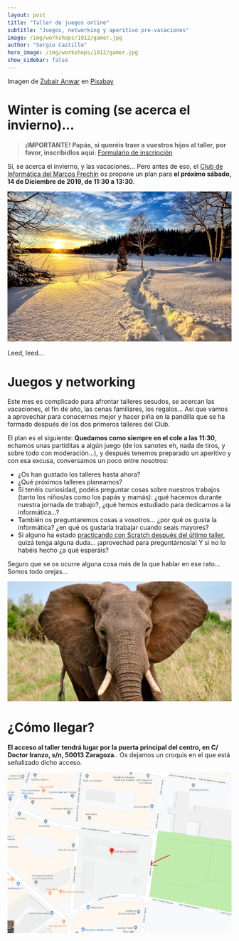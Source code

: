 ```yaml
---
layout: post
title: "Taller de juegos online"
subtitle: "Juegos, networking y aperitivo pre-vacaciones"
image: /img/workshops/1912/gamer.jpg
author: "Sergio Castillo"
hero_image: /img/workshops/1912/gamer.jpg
show_sidebar: false
---
```

Imagen de <a href="https://pixabay.com/users/MrXee-13640609/?utm_source=link-attribution&amp;utm_medium=referral&amp;utm_campaign=image&amp;utm_content=4480309">Zubair Anwar</a> en <a href="https://pixabay.com/?utm_source=link-attribution&amp;utm_medium=referral&amp;utm_campaign=image&amp;utm_content=4480309" target="_blank">Pixabay</a>

# Winter is coming (se acerca el invierno)...

> **¡IMPORTANTE! Papás, si queréis traer a vuestros hijos al taller, por favor, inscribidlos aquí:** <a href="https://forms.gle/Q1wSb47u12vT4zvH6" target="_blank">Formulario de inscripción</a>

Sí, se acerca el invierno, y las vacaciones... Pero antes de eso, el [Club de Informática del Marcos Frechín](/) os propone un plan para **el próximo sábado, 14 de Diciembre de 2019, de 11:30 a 13:30**.

![Se acerca el invierno](/img/workshops/1912/winter.jpg)

Leed, leed...

# Juegos y networking

Este mes es complicado para afrontar talleres sesudos, se acercan las vacaciones, el fin de año, las cenas familiares, los regalos... Así que vamos a aprovechar para conocernos mejor y hacer piña en la pandilla que se ha formado después de los dos primeros talleres del Club.

El plan es el siguiente: **Quedamos como siempre en el cole a las 11:30**, echamos unas partiditas a algún juego (de los sanotes eh, nada de tiros, y sobre todo con moderación...), y después tenemos preparado un aperitivo y con esa excusa, conversamos un poco entre nosotros:

- ¿Os han gustado los talleres hasta ahora?
- ¿Qué próximos talleres planeamos?
- Si tenéis curiosidad, podéis preguntar cosas sobre nuestros trabajos (tanto los niños/as como los papás y mamás): ¿qué hacemos durante nuestra jornada de trabajo?, ¿qué hemos estudiado para dedicarnos a la informática...?
- También os preguntaremos cosas a vosotros... ¿por qué os gusta la informática? ¿en qué os gustaría trabajar cuando seais mayores?
- Si alguno ha estado [practicando con Scratch después del último taller](/2019/12/01/hola-mundo/), quizá tenga alguna duda... ¡aprovechad para preguntárnosla! Y si no lo habéis hecho ¿a qué esperáis?

Seguro que se os ocurre alguna cosa más de la que hablar en ese rato... Somos todo orejas...

![Somos todo orejas](/img/workshops/1912/elefante_orejas.jpg)

# ¿Cómo llegar?

**El acceso al taller tendrá lugar por la puerta principal del centro, en C/ Doctor Iranzo, s/n, 50013 Zaragoza.**. Os dejamos un croquis en el que está señalizado dicho acceso.

![Mapa acceso Marcos Frechín](/img/mapa_acceso.png)





